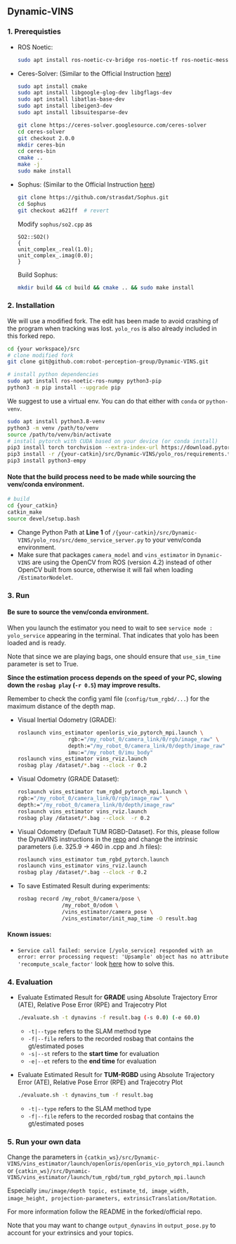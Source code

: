 ## Dynamic-VINS

### 1. Prerequisties

- ROS Noetic:
  ```bash
  sudo apt install ros-noetic-cv-bridge ros-noetic-tf ros-noetic-message-filters ros-noetic-image-transport ros-noetic-nav-msgs ros-noetic-visualization-msgs
  ```
- Ceres-Solver: (Similar to the Official Instruction [here](https://github.com/HITSZ-NRSL/Dynamic-VINS/blob/main/doc/INSTALL.md))
  ```bash
  sudo apt install cmake
  sudo apt install libgoogle-glog-dev libgflags-dev
  sudo apt install libatlas-base-dev
  sudo apt install libeigen3-dev
  sudo apt install libsuitesparse-dev
  ```
  ```bash
  git clone https://ceres-solver.googlesource.com/ceres-solver
  cd ceres-solver
  git checkout 2.0.0
  mkdir ceres-bin
  cd ceres-bin
  cmake ..
  make -j
  sudo make install
  ```
- Sophus: (Similar to the Official Instruction [here](https://github.com/HITSZ-NRSL/Dynamic-VINS/blob/main/doc/INSTALL.md))

  ```bash
  git clone https://github.com/strasdat/Sophus.git
  cd Sophus
  git checkout a621ff  # revert
  ```

  Modify `sophus/so2.cpp` as

  ```
  SO2::SO2()
  {
  unit_complex_.real(1.0);
  unit_complex_.imag(0.0);
  }
  ```

  Build Sophus:

  ```bash
  mkdir build && cd build && cmake .. && sudo make install
  ```

### 2. Installation

We will use a modified fork. The edit has been made to avoid crashing of the program when tracking was lost.
`yolo_ros` is also already included in this forked repo.

```bash
cd {your workspace}/src
# clone modified fork
git clone git@github.com:robot-perception-group/Dynamic-VINS.git

# install python dependencies
sudo apt install ros-noetic-ros-numpy python3-pip
python3 -m pip install --upgrade pip
```

We suggest to use a virtual env. You can do that either with `conda` or `python-venv`.

```bash
sudo apt install python3.8-venv
python3 -m venv /path/to/venv
source /path/to/venv/bin/activate
# install pytorch with CUDA based on your device (or conda install)
pip3 install torch torchvision --extra-index-url https://download.pytorch.org/whl/cu113
pip3 install -r /{your-catkin}/src/Dynamic-VINS/yolo_ros/requirements.txt # you may need to remove an opecv-python from the file
pip3 install python3-empy
```

#### Note that the build process need to be made while sourcing the venv/conda environment.
```bash
# build
cd {your_catkin}
catkin_make
source devel/setup.bash
```

- Change Python Path at **Line 1** of `/{your-catkin}/src/Dynamic-VINS/yolo_ros/src/demo_service_server.py` to your venv/conda environment.
- Make sure that packages `camera_model` and `vins_estimator` in `Dynamic-VINS` are using the OpenCV from ROS (version 4.2) instead of other OpenCV built from source, otherwise it will fail when loading `/EstimatorNodelet`.

### 3. Run

#### Be sure to source the venv/conda environment.

When you launch the estimator you need to wait to see `service mode : yolo_service` appearing in the terminal.
That indicates that yolo has been loaded and is ready.

Note that since we are playing bags, one should ensure that `use_sim_time` parameter is set to True.

**Since the estimation process depends on the speed of your PC, slowing down the `rosbag play` (`-r 0.5`) may improve results.**

Remember to check the config yaml file (`config/tum_rgbd/...`) for the maximum distance of the depth map.

- Visual Inertial Odometry (GRADE):
  ```bash
  roslaunch vins_estimator openloris_vio_pytorch_mpi.launch \
                  rgb:="/my_robot_0/camera_link/0/rgb/image_raw" \
                  depth:="/my_robot_0/camera_link/0/depth/image_raw" \
                  imu:="/my_robot_0/imu_body"
  roslaunch vins_estimator vins_rviz.launch
  rosbag play /dataset/*.bag --clock -r 0.2
  ```
- Visual Odometry (GRADE Dataset):
  ```bash
  roslaunch vins_estimator tum_rgbd_pytorch_mpi.launch \
  rgb:="/my_robot_0/camera_link/0/rgb/image_raw" \
  depth:="/my_robot_0/camera_link/0/depth/image_raw"
  roslaunch vins_estimator vins_rviz.launch
  rosbag play /dataset/*.bag --clock  -r 0.2
  ```
- Visual Odometry (Default TUM RGBD-Dataset). For this, please follow the DynaVINS instructions in the [repo](github.com:robot-perception-group/Dynamic-VINS.git) and change the intrinsic parameters (i.e. 325.9 -> 460 in .cpp and .h files):
  ```bash
  roslaunch vins_estimator tum_rgbd_pytorch.launch
  roslaunch vins_estimator vins_rviz.launch
  rosbag play /dataset/*.bag --clock -r 0.2
  ```
- To save Estimated Result during experiments:
  ```bash
  rosbag record /my_robot_0/camera/pose \
                /my_robot_0/odom \
                /vins_estimator/camera_pose \
                /vins_estimator/init_map_time -O result.bag
  ```
#### Known issues:
- `Service call failed: service [/yolo_service] responded with an error: error processing request: 'Upsample' object has no attribute 'recompute_scale_factor'` look [here](https://github.com/openai/DALL-E/issues/54) how to solve this.

### 4. Evaluation

- Evaluate Estimated Result for **GRADE** using Absolute Trajectory Error (ATE), Relative Pose Error (RPE) and Trajecotry Plot
  ```bash
  ./evaluate.sh -t dynavins -f result.bag (-s 0.0) (-e 60.0)
  ```
    - `-t|--type` refers to the SLAM method type
    - `-f|--file` refers to the recorded rosbag that contains the gt/estimated poses
    - `-s|--st` refers to the **start time** for evaluation
    - `-e|--et` refers to the **end time** for evaluation

- Evaluate Estimated Result for **TUM-RGBD** using Absolute Trajectory Error (ATE), Relative Pose Error (RPE) and Trajecotry Plot
  ```bash
  ./evaluate.sh -t dynavins_tum -f result.bag
  ```
    - `-t|--type` refers to the SLAM method type
    - `-f|--file` refers to the recorded rosbag that contains the gt/estimated poses
  
### 5. Run your own data

Change the parameters in `{catkin_ws}/src/Dynamic-VINS/vins_estimator/launch/openloris/openloris_vio_pytorch_mpi.launch` or `{catkin_ws}/src/Dynamic-VINS/vins_estimator/launch/tum_rgbd/tum_rgbd_pytorch_mpi.launch`

Especially `imu/image/depth topic, estimate_td, image_width, image_height, projection-parameters, extrinsicTranslation/Rotation`.

For more information follow the README in the forked/official repo. 

Note that you may want to change `output_dynavins` in `output_pose.py` to account for your extrinsics and your topics.
